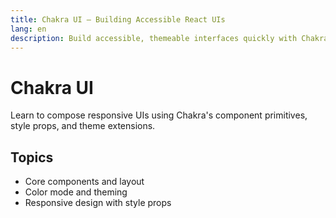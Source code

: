 ```yaml
---
title: Chakra UI – Building Accessible React UIs
lang: en
description: Build accessible, themeable interfaces quickly with Chakra UI components and theming system.
---
```


# Chakra UI

Learn to compose responsive UIs using Chakra's component primitives, style props, and theme extensions.

## Topics

- Core components and layout
- Color mode and theming
- Responsive design with style props 